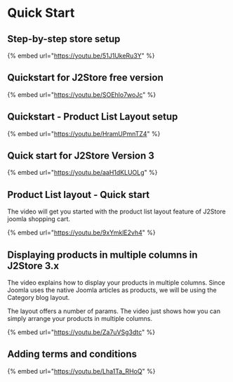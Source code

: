 # Quick Start

## Step-by-step store setup

{% embed url="https://youtu.be/51J1UkeRu3Y" %}

## Quickstart for J2Store free version

{% embed url="https://youtu.be/SOEhlo7woJc" %}

## Quickstart - Product List Layout setup

{% embed url="https://youtu.be/HramUPmnTZ4" %}

## Quick start for J2Store Version 3

{% embed url="https://youtu.be/aaH1dKLUOLg" %}

## Product List layout - Quick start

The video will get you started with the product list layout feature of J2Store joomla shopping cart.

{% embed url="https://youtu.be/9xYmklE2vh4" %}

## Displaying products in multiple columns in J2Store 3.x

The video explains how to display your products in multiple columns. Since Joomla uses the native Joomla articles as products, we will be using the Category blog layout.

The layout offers a number of params. The video just shows how you can simply arrange your products in multiple columns.

{% embed url="https://youtu.be/Za7uVSg3dtc" %}

## Adding terms and conditions

{% embed url="https://youtu.be/Lha1Ta_RHoQ" %}

